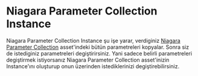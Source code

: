 # Niagara Parameter Collection Instance

Niagara Parameter Collection Instance şu işe yarar, verdiginiz [Niagara Parameter Collection](../Niagara%20Parameter%20Collection) asset'indeki bütün parametreleri kopyalar. Sonra siz de istediginiz parametreleri degiştirirsiniz. Yani sadece belirli parametreleri degiştirmek istiyorsanız Niagara Parameter Collection asset'inizin Instance'ını oluşturup onun üzerinden istediklerinizi degiştirebilirsiniz.
